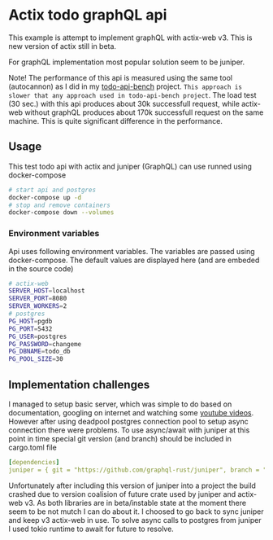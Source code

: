 # Actix todo graphQL api

This example is attempt to implement graphQL with actix-web v3. This is new version of actix still in beta.

For graphQL implementation most popular solution seem to be juniper.

Note! The performance of this api is measured using the same tool (autocannon) as I did in my [todo-api-bench](https://github.com/dmijatovic/todo-api-bench) project. `This approach is slower that any approach used in todo-api-bench project`. The load test (30 sec.) with this api produces about 30k successfull request, while actix-web without graphQL produces about 170k successfull request on the same machine. This is quite significant difference in the performance.

## Usage

This test todo api with actix and juniper (GraphQL) can use runned using docker-compose

```bash
# start api and postgres
docker-compose up -d
# stop and remove containers
docker-compose down --volumes
```

### Environment variables

Api uses following environment variables. The variables are passed using docker-compose. The default values are displayed here (and are embeded in the source code)

```bash
# actix-web
SERVER_HOST=localhost
SERVER_PORT=8080
SERVER_WORKERS=2
# postgres
PG_HOST=pgdb
PG_PORT=5432
PG_USER=postgres
PG_PASSWORD=changeme
PG_DBNAME=todo_db
PG_POOL_SIZE=30
```

## Implementation challenges

I managed to setup basic server, which was simple to do based on documentation, googling on internet and watching some [youtube videos](https://www.youtube.com/watch?v=9q4GcWbAIEM&list=PLRiZb4DNOVQduDWGbqZR3bB4O4D9UDmIQ&index=9&t=0s). However after using deadpool postgres connection pool to setup async connection there were problems. To use async/await with juniper at this point in time special git version (and branch) should be included in cargo.toml file

```yml
[dependencies]
juniper = { git = "https://github.com/graphql-rust/juniper", branch = "async-await", features = ["async"] }
```

Unfortunately after including this version of juniper into a project the build crashed due to version coalision of future crate used by juniper and actix-web v3. As both libraries are in beta/instable state at the moment there seem to be not mutch I can do about it. I choosed to go back to sync juniper and keep v3 actix-web in use. To solve async calls to postgres from juniper I used tokio runtime to await for future to resolve.
